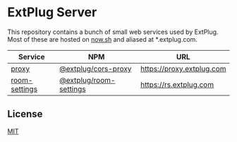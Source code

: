 # ExtPlug Server

This repository contains a bunch of small web services used by ExtPlug. Most of
these are hosted on [now.sh](https://now.sh) and aliased at *.extplug.com.

| Service | NPM | URL |
|---------|-----|-----|
| [proxy](./proxy) | [@extplug/cors-proxy](https://npm.im/@extplug/cors-proxy) | https://proxy.extplug.com |
| [room-settings](./rs) | [@extplug/room-settings](https://npm.im/@extplug/room-settings) | https://rs.extplug.com |

## License

[MIT](./LICENSE)
